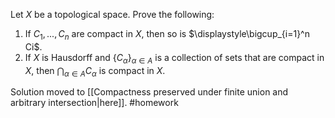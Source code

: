 Let $X$ be a topological space. Prove the following:  
1. If $C_{1}, . . . , C_{n}$ are compact in $X$, then so is $\displaystyle\bigcup_{i=1}^n Ci$.  
2. If $X$ is Hausdorff and $\{C_{\alpha}\}_{\alpha \in A}$ is a collection of sets that are compact in $X$, then $\displaystyle\bigcap_{\alpha \in A}C_{\alpha}$ is compact in $X$.

Solution moved to [[Compactness preserved under finite union and arbitrary intersection|here]].
#homework